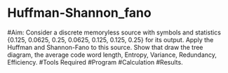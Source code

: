 # Huffman-Shannon_fano
#Aim:
Consider a discrete memoryless source with symbols and statistics {0.125, 0.0625, 0.25, 0.0625, 0.125, 0.125, 0.25} for its output. 
Apply the Huffman and Shannon-Fano to this source. Show that draw the tree diagram, the average code word length, Entropy, Variance, Redundancy, Efficiency.
#Tools Required
#Program
#Calculation
#Results.
